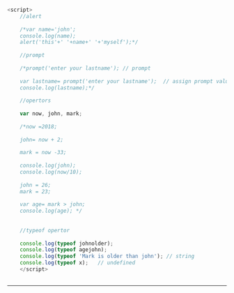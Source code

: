 
<!doctype html>
<html>
<head>
<meta charset="utf-8">
<title>javascript reference</title>
</head>

<body>
	
```Javascript

<script>
	//alert
	
	/*var name='john';
	console.log(name);
	alert('this'+' '+name+' '+'myself');*/
	
	//prompt
	
	/*prompt('enter your lastname'); // prompt
	
	var lastname= prompt('enter your lastname');  // assign prompt value to variable
	console.log(lastname);*/
	
	//opertors
	
	var now, john, mark;
	
	/*now =2018;
	
	john= now + 2;
	
	mark = now -33;
	
	console.log(john);
	console.log(now/10); 
	
	john = 26;
	mark = 23;
	
	var age= mark > john;
	console.log(age); */
	
	
	//typeof opertor
	
	console.log(typeof johnolder);
	console.log(typeof agejohn);
	console.log(typeof 'Mark is older than john'); // string
	console.log(typeof x);   // undefined	
	</script>
	
```

</body>
</html>

---
